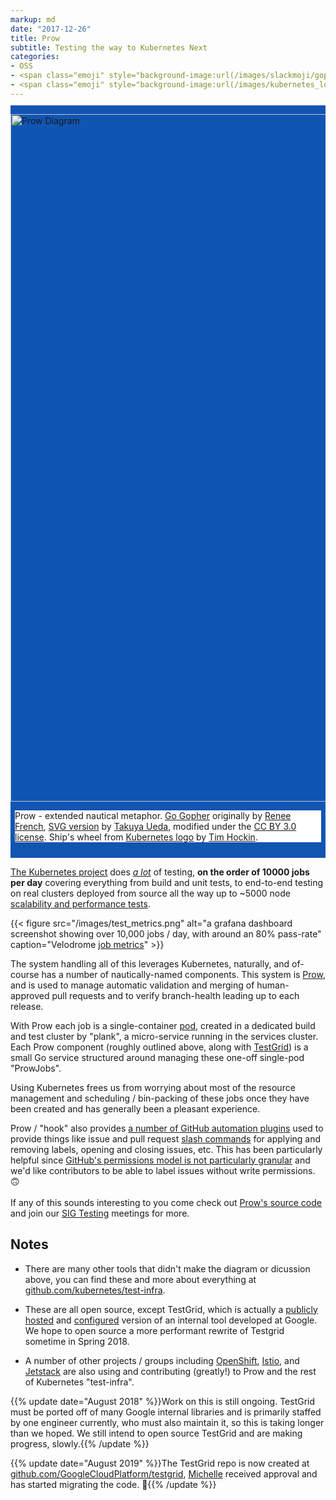 ```yaml
---
markup: md
date: "2017-12-26"
title: Prow
subtitle: Testing the way to Kubernetes Next
categories:
- OSS
- <span class="emoji" style="background-image:url(/images/slackmoji/gopher.svg)" title=":go:"/>:go:</span>
- <span class="emoji" style="background-image:url(/images/kubernetes_logo.svg)" title=":kubernetes:"/>:kubernetes:</span>
---
```

<!--prow diagram-->
<div class="full-page-width" style="background-color: #1155b3; padding: 0; padding-bottom: 1em; padding-top: 1em; margin-top: -.25em; margin-bottom: 1em">
  <div><img src="/images/prow_diagram.svg" title="Prow Diagram" width="1100px" style="width: 1100px; max-width: 100%; margin: 0 auto; display: block" /></div>
  <!--diagram attribution-->
  <!--min-margin hack-->
  <div style="margin: 0; width: calc(100% - 1em); padding-left: .5em; padding-right: .5em; margin-bottom: -.25em;">
    <div class="card" style="margin-top: 0; background: white">
      <p class="no-margin"><span class="bold italic">Prow</span> - extended nautical metaphor. <a href="https://blog.golang.org/gopher">Go Gopher</a> originally by <a href="http://reneefrench.blogspot.com/">Renee French</a>, <a href="https://github.com/golang-samples/gopher-vector#gopher">SVG version</a> by <a href="https://twitter.com/tenntenn">Takuya Ueda</a>, modified under the <a href="https://creativecommons.org/licenses/by/3.0/">CC BY 3.0 license</a>. Ship's wheel from <a href="https://github.com/kubernetes/kubernetes/blob/master/logo/logo.svg">Kubernetes logo</a> by <a href="http://www.hockin.org/~thockin/">Tim Hockin</a>.</p>
    </div>
  </div>
</div>

[The Kubernetes project](https://kubernetes.io/) does [*a lot*](http://velodrome.k8s.io/dashboard/db/bigquery-metrics?orgId=1) of testing, **on the order of 10000 jobs per day** covering everything from build and unit tests, to end-to-end testing on real clusters deployed from source all the way up to ~5000 node [scalability and performance tests](https://k8s-testgrid.appspot.com/sig-scalability-gce#Summary).

{{< figure src="/images/test_metrics.png" alt="a grafana dashboard screenshot showing over 10,000 jobs / day, with around an 80% pass-rate" caption="Velodrome [job metrics](http://velodrome.k8s.io/dashboard/db/bigquery-metrics?orgId=1)" >}}

The system handling all of this leverages Kubernetes, naturally, and of-course has a number
 of nautically-named components. This system is <a href="https://github.com/kubernetes/test-infra/tree/master/prow" class="italic">Prow</a>, and is used to manage automatic validation and merging of
 human-approved pull requests and to verify branch-health leading up to each release.

With Prow each job is a single-container <a href="https://kubernetes.io/docs/concepts/workloads/pods/pod/">pod</a>, created in a dedicated build and test cluster by "plank", a micro-service running in the services cluster. 
Each Prow component (roughly outlined above, along with <a href="http://testgrid.k8s.io">TestGrid</a>) is a small Go service structured around managing these one-off single-pod "ProwJobs".  

Using Kubernetes frees us from worrying about most of the resource management and scheduling / bin-packing of these jobs once they have been created and has generally been a pleasant experience.  

Prow / "hook" also provides <a href="http://prow.k8s.io/plugin-help.html">a number of GitHub automation plugins</a>
 used to provide things like issue and pull request <a href="https://github.com/kubernetes/test-infra/blob/master/commands.md">slash commands</a> for applying and removing labels, opening and closing issues, etc.
 This has been particularly helpful since <a href="https://help.github.com/articles/repository-permission-levels-for-an-organization/">GitHub's permissions model is not particularly granular</a> and we'd like contributors to be able to label issues without write permissions. 🙃
<br>
<br>
If any of this sounds interesting to you come check out <a href="https://github.com/kubernetes/test-infra/tree/master/prow">Prow's source code</a> and join our <a href="https://github.com/kubernetes/community/blob/master/sig-testing/README.md">SIG Testing</a> meetings for more. 


## Notes

  - There are many other tools that didn't make the diagram or dicussion above, you can find these and more about everything at <a href="https://github.com/kubernetes/test-infra">github.com/kubernetes/test-infra</a>.
 
  - These are all open source, except TestGrid, which is actually a <a href="https://testgrid.k8s.io">publicly hosted</a> and <a href="https://github.com/kubernetes/test-infra/tree/master/testgrid/config">configured</a> version of an internal tool developed at Google. We hope to open source a more performant rewrite of Testgrid sometime in Spring 2018.
 
  - A number of other projects / groups including <a href="https://www.openshift.com/">OpenShift</a>, <a href="https://istio.io/">Istio</a>, and <a href="https://www.jetstack.io/">Jetstack</a> are also using and contributing (greatly!) to Prow and the rest of Kubernetes "test-infra".

{{% update date="August 2018" %}}Work on this is still ongoing. TestGrid must be ported off of many Google internal libraries and is primarily staffed by one engineer currently, who must also maintain it, so this is taking longer than we hoped. We still intend to open source TestGrid and are making progress, slowly.{{% /update %}} 

{{% update date="August 2019" %}}The TestGrid repo is now created at [github.com/GoogleCloudPlatform/testgrid](https://github.com/GoogleCloudPlatform/testgrid), [Michelle](https://github.com/michelle192837) received approval and has started migrating the code. 🎉{{% /update %}}
